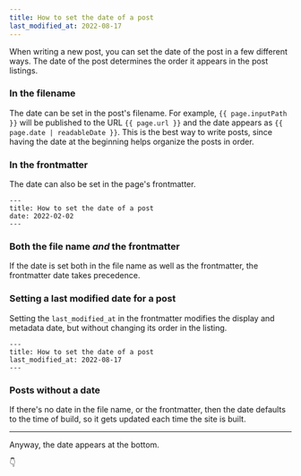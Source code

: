 ```yaml
---
title: How to set the date of a post
last_modified_at: 2022-08-17
---
```


When writing a new post, you can set the date of the post in a few different ways.  The date of the post determines the order it appears in the post listings. 

### In the filename

The date can be set in the post's filename.  For example, `{{ page.inputPath }}` will be published to the URL `{{ page.url }}` and the date appears as `{{ page.date | readableDate }}`.  This is the best way to write posts, since having the date at the beginning helps organize the posts in order. 

### In the frontmatter

The date can also be set in the page's frontmatter. 

```
---
title: How to set the date of a post
date: 2022-02-02
---
```

### Both the file name _and_ the frontmatter

If the date is set both in the file name as well as the frontmatter, the frontmatter date takes precedence. 


### Setting a last modified date for a post

Setting the `last_modified_at` in the frontmatter modifies the display and metadata date, but without changing its order in the listing.  

```
---
title: How to set the date of a post
last_modified_at: 2022-08-17
---
```


### Posts without a date

If there's no date in the file name, or the frontmatter, then the date defaults to the time of build, so it gets updated each time the site is built.  

---

Anyway, the date appears at the bottom.

👇
